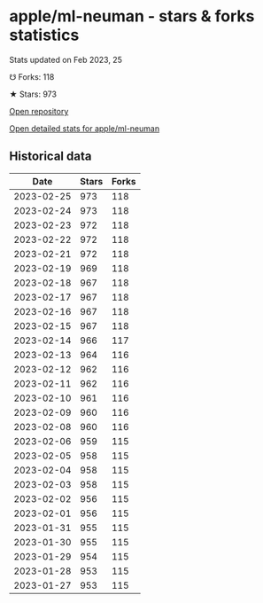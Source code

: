 # apple/ml-neuman - stars & forks statistics

Stats updated on Feb 2023, 25

☋ Forks: 118

★ Stars: 973

[Open repository](https://github.com/apple/ml-neuman)

[Open detailed stats for apple/ml-neuman](https://reviewgithub.com/rep/apple/ml-neuman)

## Historical data
| Date | Stars | Forks |
|------|-------|-------|
| 2023-02-25 | 973 | 118 | 
| 2023-02-24 | 973 | 118 | 
| 2023-02-23 | 972 | 118 | 
| 2023-02-22 | 972 | 118 | 
| 2023-02-21 | 972 | 118 | 
| 2023-02-19 | 969 | 118 | 
| 2023-02-18 | 967 | 118 | 
| 2023-02-17 | 967 | 118 | 
| 2023-02-16 | 967 | 118 | 
| 2023-02-15 | 967 | 118 | 
| 2023-02-14 | 966 | 117 | 
| 2023-02-13 | 964 | 116 | 
| 2023-02-12 | 962 | 116 | 
| 2023-02-11 | 962 | 116 | 
| 2023-02-10 | 961 | 116 | 
| 2023-02-09 | 960 | 116 | 
| 2023-02-08 | 960 | 116 | 
| 2023-02-06 | 959 | 115 | 
| 2023-02-05 | 958 | 115 | 
| 2023-02-04 | 958 | 115 | 
| 2023-02-03 | 958 | 115 | 
| 2023-02-02 | 956 | 115 | 
| 2023-02-01 | 956 | 115 | 
| 2023-01-31 | 955 | 115 | 
| 2023-01-30 | 955 | 115 | 
| 2023-01-29 | 954 | 115 | 
| 2023-01-28 | 953 | 115 | 
| 2023-01-27 | 953 | 115 | 

